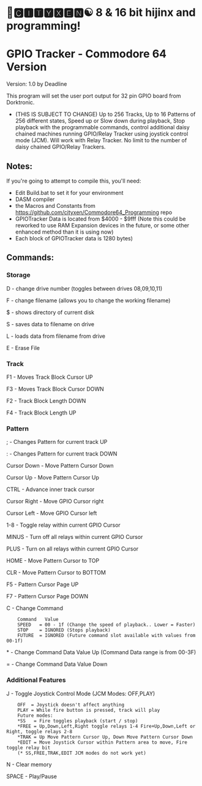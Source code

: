 # 🌆🅲🅸🆃🆈🆇🅴🅽☯️ 8 & 16 bit hijinx and programming!

# GPIO Tracker - Commodore 64 Version

Version: 1.0 by Deadline

This program will set the user port output for 32 pin GPIO board from Dorktronic.

- (THIS IS SUBJECT TO CHANGE) Up to 256 Tracks, Up to 16 Patterns of 256 different states, Speed up or Slow down during playback, Stop playback with the programmable commands, control additional daisy chained machines running GPIO/Relay Tracker using joystick control mode (JCM). Will work with Relay Tracker. No limit to the number of daisy chained GPIO/Relay Trackers.

## Notes:
If you're going to attempt to compile this, you'll need:
* Edit Build.bat to set it for your environment
* DASM compiler
* the Macros and Constants from https://github.com/cityxen/Commodore64_Programming repo
* GPIOTracker Data is located from $4000 - $9fff (Note this could be reworked to use RAM Expansion devices in the future, or some other enhanced method than it is using now)
* Each block of GPIOTracker data is 1280 bytes)


## Commands:

### Storage

D - change drive number (toggles between drives 08,09,10,11)

F - change filename (allows you to change the working filename)

$ - shows directory of current disk

S - saves data to filename on drive

L - loads data from filename from drive

E - Erase File

### Track

F1 - Moves Track Block Cursor UP

F3 - Moves Track Block Cursor DOWN

F2 - Track Block Length DOWN

F4 - Track Block Length UP

### Pattern

; - Changes Pattern for current track UP

: - Changes Pattern for current track DOWN

Cursor Down - Move Pattern Cursor Down

Cursor Up - Move Pattern Cursor Up

CTRL - Advance inner track cursor

Cursor Right - Move GPIO Cursor right

Cursor Left - Move GPIO Cursor left

1-8 - Toggle relay within current GPIO Cursor

MINUS - Turn off all relays within current GPIO Cursor

PLUS - Turn on all relays within current GPIO Cursor

HOME - Move Pattern Cursor to TOP

CLR - Move Pattern Cursor to BOTTOM

F5 - Pattern Cursor Page UP

F7 - Pattern Cursor Page DOWN

C - Change Command

        Command   Value
        SPEED   = 00 - 1f (Change the speed of playback.. Lower = Faster)
        STOP    = IGNORED (Stops playback)
        FUTURE  = IGNORED (Future command slot available with values from 00-1f)

\* - Change Command Data Value Up (Command Data range is from 00-3F)

= - Change Command Data Value Down

### Additional Features

J - Toggle Joystick Control Mode (JCM Modes: OFF,PLAY)

        OFF  = Joystick doesn't affect anything
        PLAY = While fire button is pressed, track will play
        Future modes:
        *SS   = Fire toggles playback (start / stop)
        *FREE = Up,Down,Left,Right toggle relays 1-4 Fire+Up,Down,Left or Right, toggle relays 2-8
        *TRAK = Up Move Pattern Cursor Up, Down Move Pattern Cursor Down
        *EDIT = Move Joystick Cursor within Pattern area to move, Fire toggle relay bit
        (* SS,FREE,TRAK,EDIT JCM modes do not work yet)

N - Clear memory

SPACE - Play/Pause
